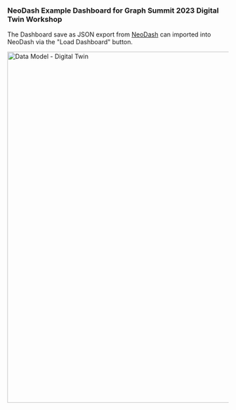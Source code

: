 ### NeoDash Example Dashboard for Graph Summit 2023 Digital Twin Workshop

The Dashboard save as JSON export from [NeoDash](https://neo4j.com/labs/neodash/) can imported into NeoDash via the "Load Dashboard" button.

<img width="800" alt="Data Model - Digital Twin" src="https://github.com/neo4j-field/gsummit2023/blob/eca030c5ec1c1f3b55f5a2380b11a50dad7bcdf7/images/NeoDash-Dashboard_1.png">
